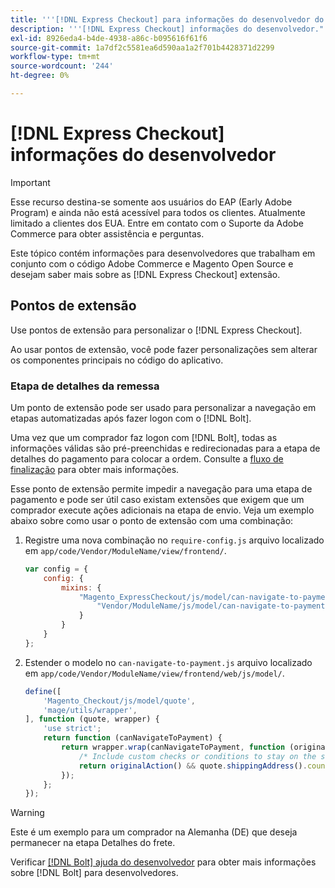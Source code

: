 ```yaml
---
title: '''[!DNL Express Checkout] para informações do desenvolvedor do Adobe Commerce'''
description: '''[!DNL Express Checkout] informações do desenvolvedor."'
exl-id: 8926eda4-b4de-4938-a86c-b095616f61f6
source-git-commit: 1a7df2c5581ea6d590aa1a2f701b4428371d2299
workflow-type: tm+mt
source-wordcount: '244'
ht-degree: 0%

---
```


# [!DNL Express Checkout] informações do desenvolvedor

>[!IMPORTANT]
>
> Esse recurso destina-se somente aos usuários do EAP (Early Adobe Program) e ainda não está acessível para todos os clientes. Atualmente limitado a clientes dos EUA. Entre em contato com o Suporte da Adobe Commerce para obter assistência e perguntas.

Este tópico contém informações para desenvolvedores que trabalham em conjunto com o código Adobe Commerce e Magento Open Source e desejam saber mais sobre as [!DNL Express Checkout] extensão.

## Pontos de extensão

Use pontos de extensão para personalizar o [!DNL Express Checkout].

Ao usar pontos de extensão, você pode fazer personalizações sem alterar os componentes principais no código do aplicativo.

### Etapa de detalhes da remessa

Um ponto de extensão pode ser usado para personalizar a navegação em etapas automatizadas após fazer logon com o [!DNL Bolt].

Uma vez que um comprador faz logon com [!DNL Bolt], todas as informações válidas são pré-preenchidas e redirecionadas para a etapa de detalhes do pagamento para colocar a ordem. Consulte a [fluxo de finalização](https://experienceleague.adobe.com/docs/commerce-merchant-services/express-checkout/manage-checkout/checkout-flow.html) para obter mais informações.

Esse ponto de extensão permite impedir a navegação para uma etapa de pagamento e pode ser útil caso existam extensões que exigem que um comprador execute ações adicionais na etapa de envio. Veja um exemplo abaixo sobre como usar o ponto de extensão com uma combinação:

1. Registre uma nova combinação no `require-config.js` arquivo localizado em `app/code/Vendor/ModuleName/view/frontend/`.

   ```js
   var config = {
       config: {
           mixins: {
               "Magento_ExpressCheckout/js/model/can-navigate-to-payment": {
                   "Vendor/ModuleName/js/model/can-navigate-to-payment-mixin": true
               }
           }
       }
   };
   ```

1. Estender o modelo no `can-navigate-to-payment.js` arquivo localizado em `app/code/Vendor/ModuleName/view/frontend/web/js/model/`.

   ```js
   define([
       'Magento_Checkout/js/model/quote',
       'mage/utils/wrapper',
   ], function (quote, wrapper) {
       'use strict';
       return function (canNavigateToPayment) {
           return wrapper.wrap(canNavigateToPayment, function (originalAction) {
               /* Include custom checks or conditions to stay on the shipping step,i.e: your shopper is from Germany */
               return originalAction() && quote.shippingAddress().countryId !== 'DE');
           });
       };
   });
   ```

>[!WARNING]
>
> Este é um exemplo para um comprador na Alemanha (DE) que deseja permanecer na etapa Detalhes do frete.

Verificar [[!DNL Bolt] ajuda do desenvolvedor](https://help.bolt.com/developers/) para obter mais informações sobre [!DNL Bolt] para desenvolvedores.
